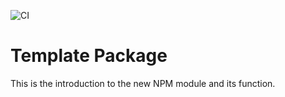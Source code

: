 ![CI](https://github.com/AZMCode/NodeJS-TS-Package-Code-Template/workflows/CI/badge.svg?branch=master)
# Template Package
This is the introduction to the new NPM module and its function.
